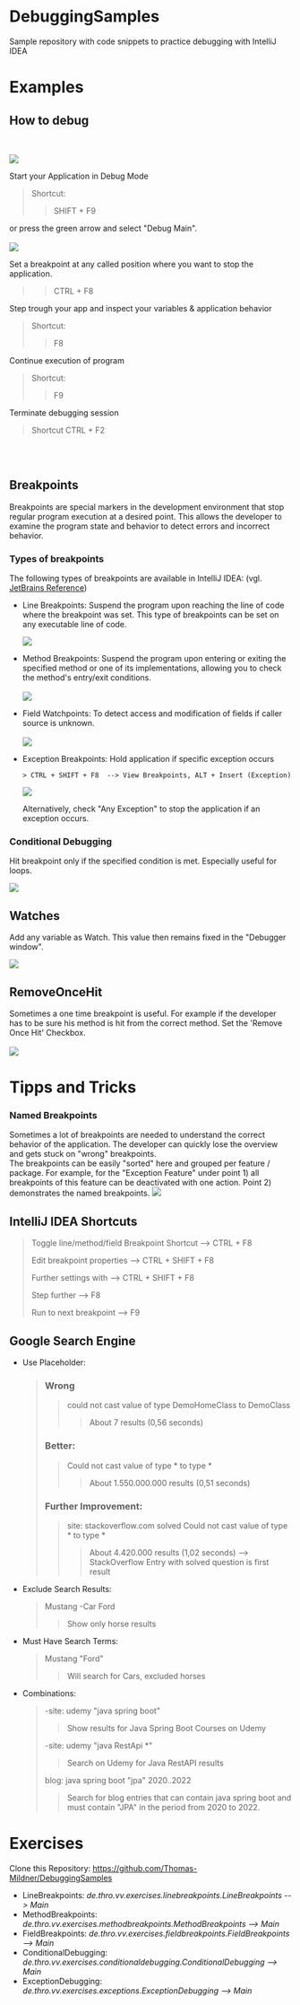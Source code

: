 # DebuggingSamples

Sample repository with code snippets to practice debugging with IntelliJ IDEA

# Examples

## How to debug
<br>

![](doc/Images/StartDebuggingSession.gif)

Start your Application in Debug Mode
>Shortcut:
>> SHIFT + F9
>
or press the green arrow and select "Debug Main". <br> <br>
![](doc/Images/StartSession.PNG)

Set a breakpoint at any called position where you want to stop the application.
>
>> CTRL + F8
>

Step trough your app and inspect your variables & application behavior
> Shortcut:
>> F8
>

Continue execution of program
> Shortcut:
>> F9
> 

Terminate debugging session
> Shortcut
> CTRL + F2
>

<br>
<br>

## Breakpoints

Breakpoints are special markers in the development environment that stop regular program execution at a desired point. This allows the developer to examine the program state and behavior to detect errors and incorrect behavior.

### Types of breakpoints

The following types of breakpoints are available in IntelliJ IDEA:
(vgl. <a href="https://www.jetbrains.com/help/idea/using-breakpoints.html#set-breakpoints">JetBrains Reference</a>)

- Line Breakpoints: Suspend the program upon reaching the line of code where the breakpoint was set. This type of breakpoints can be set on any executable line of code.<br>

  ![](./doc//Images/LineBreakpoints.PNG)

- Method Breakpoints: Suspend the program upon entering or exiting the specified method or one of its implementations, allowing you to check the method's entry/exit conditions. <br> <br>
  ![](./doc/Images/MethodBreakpoints.PNG)
- Field Watchpoints: To detect access and modification of fields if caller source is unknown. <br> <br>
  ![](./doc/Images/FieldBreakpoints.PNG)
- Exception Breakpoints:
  Hold application if specific exception occurs

      > CTRL + SHIFT + F8  --> View Breakpoints, ALT + Insert (Exception)

    ![](./doc/Images/ExceptionSettings.gif)

    Alternatively, check "Any Exception" to stop the application if an exception occurs.

### Conditional Debugging

Hit breakpoint only if the specified condition is met.
Especially useful for loops.

![](./doc/Images/ConditionalDebugging.gif)

## Watches
Add any variable as Watch. This value then remains fixed in the "Debugger window".

![](./doc/Images/Watches.gif)

## RemoveOnceHit

Sometimes a one time breakpoint is useful. For example if the developer has to be sure his method is hit from the correct method. Set the 'Remove Once Hit' Checkbox. <br> <br>
![](/doc/Images/RemoveOnceHit.PNG)

# Tipps and Tricks

### Named Breakpoints

Sometimes a lot of breakpoints are needed to understand the correct behavior of the application. The developer can quickly lose the overview and gets stuck on "wrong" breakpoints.  <br>
The breakpoints can be easily "sorted" here and grouped per feature / package.
For example, for the "Exception Feature" under point 1) all breakpoints of this feature can be deactivated with one action.
Point 2) demonstrates the named breakpoints.
![](doc/Images/NamedGroupsBreakpointWindow.PNG)

## IntelliJ IDEA Shortcuts

> Toggle line/method/field Breakpoint Shortcut --> CTRL + F8
>
> Edit breakpoint properties --> CTRL + SHIFT + F8
>
> Further settings with --> CTRL + SHIFT + F8
>
> Step further --> F8
>
> Run to next breakpoint --> F9

## Google Search Engine

- Use Placeholder:

  > ### Wrong
  >
  > > could not cast value of type DemoHomeClass to DemoClass
  > >
  > > > About 7 results (0,56 seconds)
  >
  > ### Better:
  >
  > > Could not cast value of type \* to type \*
  > >
  > > > About 1.550.000.000 results (0,51 seconds)
  >
  > ### Further Improvement:
  >
  > > site: stackoverflow.com solved Could not cast value of type \* to type \*
  > >
  > > > About 4.420.000 results (1,02 seconds) --> StackOverflow Entry with solved question is first result

- Exclude Search Results:

  > Mustang -Car Ford
  >
  > > Show only horse results

- Must Have Search Terms:

  > Mustang "Ford"
  >
  > > Will search for Cars, excluded horses

- Combinations:
  > -site: udemy "java spring boot"
  >
  > > Show results for Java Spring Boot Courses on Udemy
  >
  > -site: udemy "java RestApi \*"
  >
  > > Search on Udemy for Java RestAPI results
  >
  > blog: java spring boot "jpa" 2020..2022
  >
  > > Search for blog entries that can contain java spring boot and must contain "JPA" in the period from 2020 to 2022.

# Exercises

Clone this Repository: <a href="https://github.com/Thomas-Mildner/DebuggingSamples">https://github.com/Thomas-Mildner/DebuggingSamples</a><br>

- LineBreakpoints: _de.thro.vv.exercises.linebreakpoints.LineBreakpoints --> Main_<br>
- MethodBreakpoints: _de.thro.vv.exercises.methodbreakpoints.MethodBreakpoints --> Main_<br>
- FieldBreakpoints: _de.thro.vv.exercises.fieldbreakpoints.FieldBreakpoints --> Main_<br>
- ConditionalDebugging: _de.thro.vv.exercises.conditionaldebugging.ConditionalDebugging --> Main_<br>
- ExceptionDebugging: _de.thro.vv.exercises.exceptions.ExceptionDebugging --> Main_ <br>
